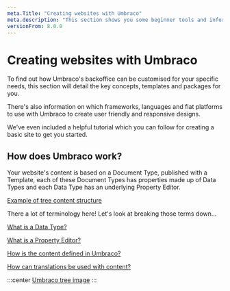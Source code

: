 ```yaml
---
meta.Title: "Creating websites with Umbraco" 
meta.description: "This section shows you some beginner tools and information to get you started with Umbraco 8. From making a local installation to extending the backoffice."
versionFrom: 8.0.0
---
```


# Creating websites with Umbraco 

To find out how Umbraco's backoffice can be customised for your specific needs, this section will detail the key concepts, templates and packages for you. 

There's also information on which frameworks, languages and flat platforms to use with Umbraco to create user friendly and responsive designs. 

We've even included a helpful tutorial which you can follow for creating a basic site to get you started. 

## How does Umbraco work?

Your website's content is based on a Document Type, published with a Template, each of these Document Types has properties made up of Data Types and each Data Type has an underlying Property Editor. 

[Example of tree content structure](images/contentstructure.png)


There a lot of terminology here! Let's look at breaking those terms down...


[What is a Data Type?](Getting-Started/Data/Data-Types)

[What is a Property Editor?](Getting-Started/Backoffice/Property-Editors/Built-in-Property-Editors/)

[How is the content defined in Umbraco?](Getting-Started/Data/Defining-content)

[How can translations be used with content?](Getting-Started/Backoffice/Variants)

:::center
[Umbraco tree image](images/tree.png)
:::



